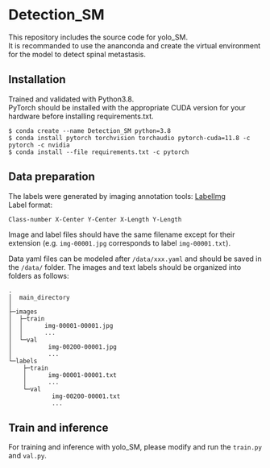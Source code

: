 # Detection_SM
This repository includes the source code for yolo_SM.<br>
It is recommanded to use the ananconda and create the virtual environment for the model to detect spinal metastasis.<br>
## Installation
Trained and validated with Python3.8.<br>
PyTorch should be installed with the appropriate CUDA version for your hardware before installing requirements.txt.<br>

	$ conda create --name Detection_SM python=3.8
	$ conda install pytorch torchvision torchaudio pytorch-cuda=11.8 -c pytorch -c nvidia
	$ conda install --file requirements.txt -c pytorch
 ## Data preparation
The labels were generated by imaging annotation tools: [LabelImg](https://pypi.org/project/labelImg/)<br>
Label format:

	Class-number X-Center Y-Center X-Length Y-Length
Image and label files should have the same filename except for their extension (e.g. `img-00001.jpg` corresponds to label `img-00001.txt`).

Data yaml files can be modeled after `/data/xxx.yaml` and should be saved in the `/data/` folder. The images and text labels should be organized into folders as follows:

```
.
│  main_directory
│  
├─images
│  ├─train
│  │      img-00001-00001.jpg
│  │      ...
│  └─val
│          img-00200-00001.jpg
│          ...
└─labels
    ├─train
    │      img-00001-00001.txt
    │      ...
    └─val
            img-00200-00001.txt
            ...
```
## Train and inference
For training and inference with yolo_SM, please modify and run the `train.py` and `val.py`.
